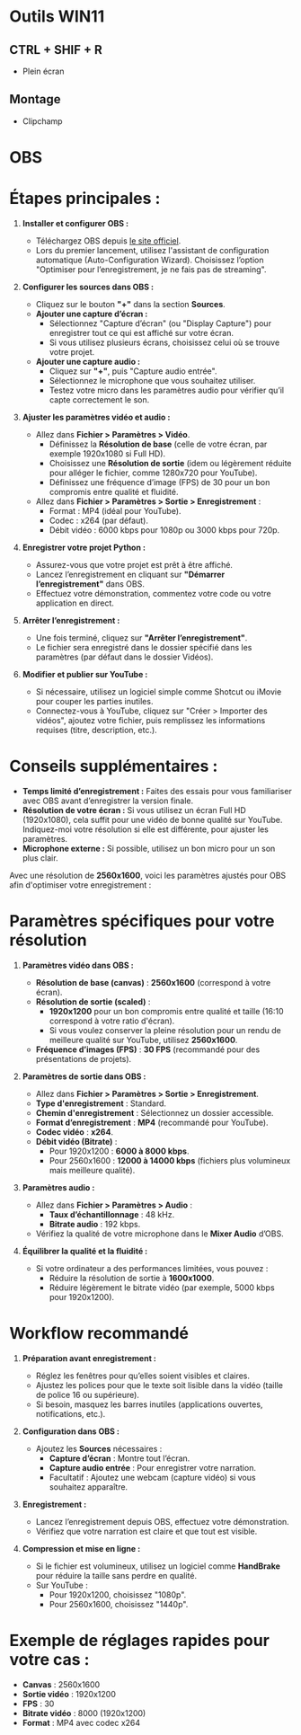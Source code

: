 # Outils WIN11

## CTRL + SHIF + R
* Plein écran

## Montage
* Clipchamp



# OBS


# Étapes principales :

1. **Installer et configurer OBS :**
   - Téléchargez OBS depuis [le site officiel](https://obsproject.com).
   - Lors du premier lancement, utilisez l'assistant de configuration automatique (Auto-Configuration Wizard). Choisissez l’option "Optimiser pour l’enregistrement, je ne fais pas de streaming".

2. **Configurer les sources dans OBS :**
   - Cliquez sur le bouton **"+"** dans la section **Sources**.
   - **Ajouter une capture d’écran :**
     - Sélectionnez "Capture d’écran" (ou "Display Capture") pour enregistrer tout ce qui est affiché sur votre écran.
     - Si vous utilisez plusieurs écrans, choisissez celui où se trouve votre projet.
   - **Ajouter une capture audio :**
     - Cliquez sur **"+"**, puis "Capture audio entrée".
     - Sélectionnez le microphone que vous souhaitez utiliser.
     - Testez votre micro dans les paramètres audio pour vérifier qu’il capte correctement le son.

3. **Ajuster les paramètres vidéo et audio :**
   - Allez dans **Fichier > Paramètres > Vidéo**.
     - Définissez la **Résolution de base** (celle de votre écran, par exemple 1920x1080 si Full HD).
     - Choisissez une **Résolution de sortie** (idem ou légèrement réduite pour alléger le fichier, comme 1280x720 pour YouTube).
     - Définissez une fréquence d’image (FPS) de 30 pour un bon compromis entre qualité et fluidité.
   - Allez dans **Fichier > Paramètres > Sortie > Enregistrement** :
     - Format : MP4 (idéal pour YouTube).
     - Codec : x264 (par défaut).
     - Débit vidéo : 6000 kbps pour 1080p ou 3000 kbps pour 720p.

4. **Enregistrer votre projet Python :**
   - Assurez-vous que votre projet est prêt à être affiché.
   - Lancez l’enregistrement en cliquant sur **"Démarrer l’enregistrement"** dans OBS.
   - Effectuez votre démonstration, commentez votre code ou votre application en direct.

5. **Arrêter l’enregistrement :**
   - Une fois terminé, cliquez sur **"Arrêter l’enregistrement"**.
   - Le fichier sera enregistré dans le dossier spécifié dans les paramètres (par défaut dans le dossier Vidéos).

6. **Modifier et publier sur YouTube :**
   - Si nécessaire, utilisez un logiciel simple comme Shotcut ou iMovie pour couper les parties inutiles.
   - Connectez-vous à YouTube, cliquez sur "Créer > Importer des vidéos", ajoutez votre fichier, puis remplissez les informations requises (titre, description, etc.).

# Conseils supplémentaires :
- **Temps limité d’enregistrement :** Faites des essais pour vous familiariser avec OBS avant d’enregistrer la version finale.
- **Résolution de votre écran :** Si vous utilisez un écran Full HD (1920x1080), cela suffit pour une vidéo de bonne qualité sur YouTube. Indiquez-moi votre résolution si elle est différente, pour ajuster les paramètres.
- **Microphone externe :** Si possible, utilisez un bon micro pour un son plus clair.




Avec une résolution de **2560x1600**, voici les paramètres ajustés pour OBS afin d'optimiser votre enregistrement :

# Paramètres spécifiques pour votre résolution

1. **Paramètres vidéo dans OBS :**
   - **Résolution de base (canvas)** : **2560x1600** (correspond à votre écran).
   - **Résolution de sortie (scaled)** : 
     - **1920x1200** pour un bon compromis entre qualité et taille (16:10 correspond à votre ratio d'écran).
     - Si vous voulez conserver la pleine résolution pour un rendu de meilleure qualité sur YouTube, utilisez **2560x1600**.
   - **Fréquence d’images (FPS)** : **30 FPS** (recommandé pour des présentations de projets).

2. **Paramètres de sortie dans OBS :**
   - Allez dans **Fichier > Paramètres > Sortie > Enregistrement**.
   - **Type d'enregistrement** : Standard.
   - **Chemin d'enregistrement** : Sélectionnez un dossier accessible.
   - **Format d’enregistrement** : **MP4** (recommandé pour YouTube).
   - **Codec vidéo** : **x264**.
   - **Débit vidéo (Bitrate)** :
     - Pour 1920x1200 : **6000 à 8000 kbps**.
     - Pour 2560x1600 : **12000 à 14000 kbps** (fichiers plus volumineux mais meilleure qualité).

3. **Paramètres audio :**
   - Allez dans **Fichier > Paramètres > Audio** :
     - **Taux d’échantillonnage** : 48 kHz.
     - **Bitrate audio** : 192 kbps.
   - Vérifiez la qualité de votre microphone dans le **Mixer Audio** d’OBS.

4. **Équilibrer la qualité et la fluidité :**
   - Si votre ordinateur a des performances limitées, vous pouvez :
     - Réduire la résolution de sortie à **1600x1000**.
     - Réduire légèrement le bitrate vidéo (par exemple, 5000 kbps pour 1920x1200).



# Workflow recommandé

1. **Préparation avant enregistrement :**
   - Réglez les fenêtres pour qu’elles soient visibles et claires.
   - Ajustez les polices pour que le texte soit lisible dans la vidéo (taille de police 16 ou supérieure).
   - Si besoin, masquez les barres inutiles (applications ouvertes, notifications, etc.).

2. **Configuration dans OBS :**
   - Ajoutez les **Sources** nécessaires :
     - **Capture d’écran** : Montre tout l’écran.
     - **Capture audio entrée** : Pour enregistrer votre narration.
     - Facultatif : Ajoutez une webcam (capture vidéo) si vous souhaitez apparaître.

3. **Enregistrement :**
   - Lancez l’enregistrement depuis OBS, effectuez votre démonstration.
   - Vérifiez que votre narration est claire et que tout est visible.

4. **Compression et mise en ligne :**
   - Si le fichier est volumineux, utilisez un logiciel comme **HandBrake** pour réduire la taille sans perdre en qualité.
   - Sur YouTube :
     - Pour 1920x1200, choisissez "1080p".
     - Pour 2560x1600, choisissez "1440p".


# Exemple de réglages rapides pour votre cas :
- **Canvas** : 2560x1600
- **Sortie vidéo** : 1920x1200
- **FPS** : 30
- **Bitrate vidéo** : 8000 (1920x1200)
- **Format** : MP4 avec codec x264


